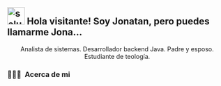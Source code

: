 <h2><img alt="saludanding" src="https://www.funko.com/pyimg/generated/d3100c7cec07c3a7e29ccea5b2794533.png" width='40' /> Hola visitante! Soy Jonatan, pero puedes llamarme Jona...</h2> 

<p align="center"> Analista de sistemas. Desarrollador backend Java. Padre y esposo. Estudiante de teología.</p>

### 👨🏻‍💻 &nbsp;Acerca de mi
<!--
**JonatanLeti/JonatanLeti** is a ✨ _special_ ✨ repository because its `README.md` (this file) appears on your GitHub profile.

Here are some ideas to get you started:

- 🔭 I’m currently working on ...
- 🌱 I’m currently learning ...
- 👯 I’m looking to collaborate on ...
- 🤔 I’m looking for help with ...
- 💬 Ask me about ...
- 📫 How to reach me: ...
- 😄 Pronouns: ...
- ⚡ Fun fact: ...
-->
